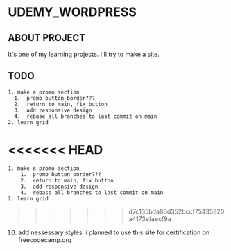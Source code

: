 # UDEMY_WORDPRESS
## ABOUT PROJECT
It's one of my learning projects. I'll try to make a site.

## TODO

    1. make a promo section
      1.  promo button border???
      2.  return to main, fix button
      3.  add responsive design
      4.  rebase all branches to last commit on main
    2. learn grid

<<<<<<< HEAD
=======
    1. make a promo section
        1.  promo button border???
        2.  return to main, fix button
        3.  add responsive design
        4.  rebase all branches to last commit on main
    2. learn grid

>>>>>>> d7c135bda80d352bccf75435320a4173efaecf9a
10. add nessessary styles. i planned to use this site for certification on freecodecamp.org